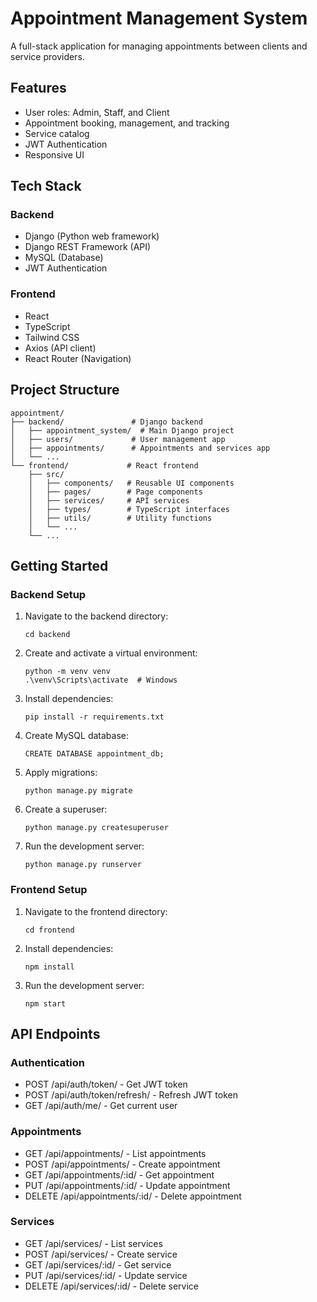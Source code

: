 # Appointment Management System

A full-stack application for managing appointments between clients and service providers.

## Features

- User roles: Admin, Staff, and Client
- Appointment booking, management, and tracking
- Service catalog
- JWT Authentication
- Responsive UI

## Tech Stack

### Backend
- Django (Python web framework)
- Django REST Framework (API)
- MySQL (Database)
- JWT Authentication

### Frontend
- React
- TypeScript
- Tailwind CSS
- Axios (API client)
- React Router (Navigation)

## Project Structure

```
appointment/
├── backend/               # Django backend
│   ├── appointment_system/  # Main Django project
│   ├── users/             # User management app
│   ├── appointments/      # Appointments and services app
│   └── ...
└── frontend/             # React frontend
    ├── src/
    │   ├── components/   # Reusable UI components
    │   ├── pages/        # Page components
    │   ├── services/     # API services
    │   ├── types/        # TypeScript interfaces
    │   ├── utils/        # Utility functions
    │   └── ...
    └── ...
```

## Getting Started

### Backend Setup

1. Navigate to the backend directory:
   ```
   cd backend
   ```

2. Create and activate a virtual environment:
   ```
   python -m venv venv
   .\venv\Scripts\activate  # Windows
   ```

3. Install dependencies:
   ```
   pip install -r requirements.txt
   ```

4. Create MySQL database:
   ```
   CREATE DATABASE appointment_db;
   ```

5. Apply migrations:
   ```
   python manage.py migrate
   ```

6. Create a superuser:
   ```
   python manage.py createsuperuser
   ```

7. Run the development server:
   ```
   python manage.py runserver
   ```

### Frontend Setup

1. Navigate to the frontend directory:
   ```
   cd frontend
   ```

2. Install dependencies:
   ```
   npm install
   ```

3. Run the development server:
   ```
   npm start
   ```

## API Endpoints

### Authentication
- POST /api/auth/token/ - Get JWT token
- POST /api/auth/token/refresh/ - Refresh JWT token
- GET /api/auth/me/ - Get current user

### Appointments
- GET /api/appointments/ - List appointments
- POST /api/appointments/ - Create appointment
- GET /api/appointments/:id/ - Get appointment
- PUT /api/appointments/:id/ - Update appointment
- DELETE /api/appointments/:id/ - Delete appointment

### Services
- GET /api/services/ - List services
- POST /api/services/ - Create service
- GET /api/services/:id/ - Get service
- PUT /api/services/:id/ - Update service
- DELETE /api/services/:id/ - Delete service
